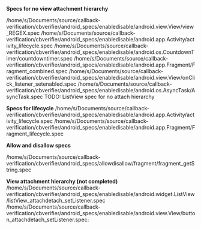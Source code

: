 **Specs for no view attachment hierarchy**

/home/s/Documents/source/callback-verification/cbverifier/android_specs/enabledisable/android.view.View/view_REGEX.spec
/home/s/Documents/source/callback-verification/cbverifier/android_specs/enabledisable/android.app.Activity/activity_lifecycle.spec
/home/s/Documents/source/callback-verification/cbverifier/android_specs/enabledisable/android.os.CountdownTimer/countdowntimer.spec
/home/s/Documents/source/callback-verification/cbverifier/android_specs/enabledisable/android.app.Fragment/Fragment_combined.spec
/home/s/Documents/source/callback-verification/cbverifier/android_specs/enabledisable/android.view.View/onClick_listener_setenabled.spec
/home/s/Documents/source/callback-verification/cbverifier/android_specs/enabledisable/android.os.AsyncTask/AsyncTask.spec
TODO: ListView spec for no attach hierarchy

**Specs for lifecycle**
/home/s/Documents/source/callback-verification/cbverifier/android_specs/enabledisable/android.app.Activity/activity_lifecycle.spec
/home/s/Documents/source/callback-verification/cbverifier/android_specs/enabledisable/android.app.Fragment/Fragment_lifecycle.spec

**Allow and disallow specs**

/home/s/Documents/source/callback-verification/cbverifier/android_specs/allowdisallow/fragment/fragment_getString.spec


**View attachment hierarchy (not completed)**
/home/s/Documents/source/callback-verification/cbverifier/android_specs/enabledisable/android.widget.ListView/listView_attachdetach_setListener.spec
/home/s/Documents/source/callback-verification/cbverifier/android_specs/enabledisable/android.view.View/button_attachdetach_setListener.spec:
